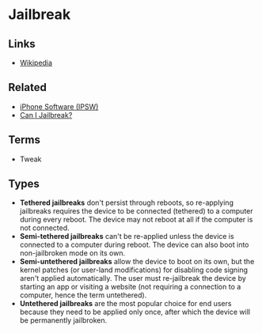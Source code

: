 # Jailbreak

<!--
https://github.com/palera1n/palera1n
-->

## Links

- [Wikipedia](https://en.wikipedia.org/wiki/IOS_jailbreaking)

## Related

- [iPhone Software (IPSW)](/apple/ios/README.md#downgrade)
- [Can I Jailbreak?](https://canijailbreak.com/)

## Terms

- Tweak

## Types

- **Tethered jailbreaks** don't persist through reboots, so re-applying jailbreaks requires the device to be connected (tethered) to a computer during every reboot. The device may not reboot at all if the computer is not connected.
- **Semi-tethered jailbreaks** can't be re-applied unless the device is connected to a computer during reboot. The device can also boot into non-jailbroken mode on its own.
- **Semi-untethered jailbreaks** allow the device to boot on its own, but the kernel patches (or user-land modifications) for disabling code signing aren't applied automatically. The user must re-jailbreak the device by starting an app or visiting a website (not requiring a connection to a computer, hence the term untethered).
- **Untethered jailbreaks** are the most popular choice for end users because they need to be applied only once, after which the device will be permanently jailbroken.
